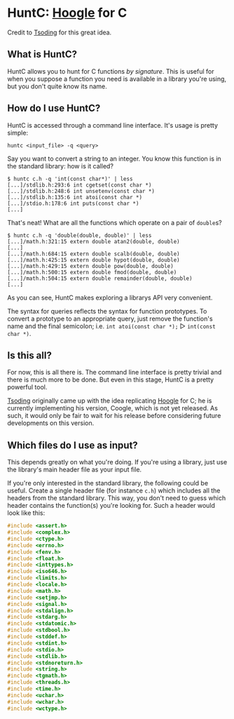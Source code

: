 # HuntC: [Hoogle](https://hoogle.haskell.org) for C

Credit to [Tsoding](https://github.com/tsoding) for this great idea.

## What is HuntC?

HuntC allows you to hunt for C functions _by signature_. This is useful for when you suppose a
function you need is available in a library you're using, but you don't quite know its name.

## How do I use HuntC?

HuntC is accessed through a command line interface. It's usage is pretty simple:

```
huntc <input_file> -q <query>
```

Say you want to convert a string to an integer. You know this function is in the standard library:
how is it called?

```
$ huntc c.h -q 'int(const char*)' | less
[...]/stdlib.h:293:6 int cgetset(const char *)
[...]/stdlib.h:248:6 int unsetenv(const char *)
[...]/stdlib.h:135:6 int atoi(const char *)
[...]/stdio.h:178:6 int puts(const char *)
[...]
```

That's neat! What are all the functions which operate on a pair of `double`s?

```
$ huntc c.h -q 'double(double, double)' | less
[...]/math.h:321:15 extern double atan2(double, double)
[...]
[...]/math.h:684:15 extern double scalb(double, double)
[...]/math.h:425:15 extern double hypot(double, double)
[...]/math.h:429:15 extern double pow(double, double)
[...]/math.h:500:15 extern double fmod(double, double)
[...]/math.h:504:15 extern double remainder(double, double)
[...]
```

As you can see, HuntC makes exploring a librarys API very convenient.

The syntax for queries reflects the syntax for function prototypes. To convert a prototype to an
appropriate query, just remove the function's name and the final semicolon; i.e.
`int atoi(const char *);` ▷ `int(const char *)`.

## Is this all?

For now, this is all there is. The command line interface is pretty trivial and there is much more
to be done. But even in this stage, HuntC is a pretty powerful tool.

[Tsoding](https://github.com/tsoding) originally came up with the idea replicating
[Hoogle](https://hoogle.haskell.org) for C; he is currently implementing his version, Coogle, which
is not yet released. As such, it would only be fair to wait for his release before considering
future developments on this version.

## Which files do I use as input?

This depends greatly on what you're doing. If you're using a library, just use the library's main
header file as your input file.

If you're only interested in the standard library, the following could be useful. Create a single
header file (for instance `c.h`) which includes all the headers from the standard library. This way,
you don't need to guess which header contains the function(s) you're looking for. Such a header
would look like this:

```c
#include <assert.h>
#include <complex.h>
#include <ctype.h>
#include <errno.h>
#include <fenv.h>
#include <float.h>
#include <inttypes.h>
#include <iso646.h>
#include <limits.h>
#include <locale.h>
#include <math.h>
#include <setjmp.h>
#include <signal.h>
#include <stdalign.h>
#include <stdarg.h>
#include <stdatomic.h>
#include <stdbool.h>
#include <stddef.h>
#include <stdint.h>
#include <stdio.h>
#include <stdlib.h>
#include <stdnoreturn.h>
#include <string.h>
#include <tgmath.h>
#include <threads.h>
#include <time.h>
#include <uchar.h>
#include <wchar.h>
#include <wctype.h>
```
